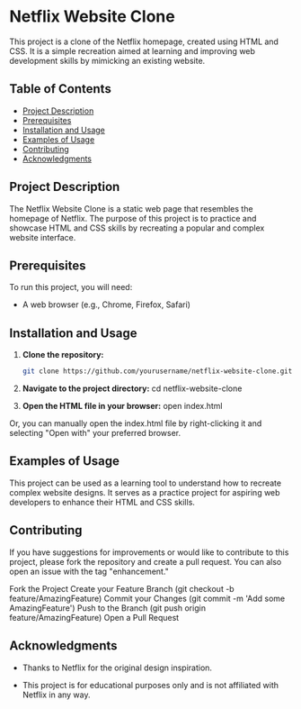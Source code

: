 # **Netflix Website Clone**

This project is a clone of the Netflix homepage, created using HTML and CSS. It is a simple recreation aimed at learning and improving web development skills by mimicking an existing website.

## **Table of Contents**
- [Project Description](#project-description)
- [Prerequisites](#prerequisites)
- [Installation and Usage](#installation-and-usage)
- [Examples of Usage](#examples-of-usage)
- [Contributing](#contributing)
- [Acknowledgments](#acknowledgments)

## **Project Description**

The Netflix Website Clone is a static web page that resembles the homepage of Netflix. The purpose of this project is to practice and showcase HTML and CSS skills by recreating a popular and complex website interface. 

## **Prerequisites**

To run this project, you will need:
- A web browser (e.g., Chrome, Firefox, Safari)

## **Installation and Usage**

1. **Clone the repository:**
   ```bash
   git clone https://github.com/yourusername/netflix-website-clone.git
   
2. **Navigate to the project directory:**
  cd netflix-website-clone

3. **Open the HTML file in your browser:**
  open index.html

  Or, you can manually open the index.html file by right-clicking it and selecting "Open with" your preferred browser.

## **Examples of Usage**

This project can be used as a learning tool to understand how to recreate complex website designs. It serves as a practice project for aspiring web developers to enhance their HTML and CSS skills.

## **Contributing**

If you have suggestions for improvements or would like to contribute to this project, please fork the repository and create a pull request. You can also open an issue with the tag "enhancement."

Fork the Project
Create your Feature Branch (git checkout -b feature/AmazingFeature)
Commit your Changes (git commit -m 'Add some AmazingFeature')
Push to the Branch (git push origin feature/AmazingFeature)
Open a Pull Request

## **Acknowledgments**

- Thanks to Netflix for the original design inspiration.

- This project is for educational purposes only and is not affiliated with Netflix in any way.
